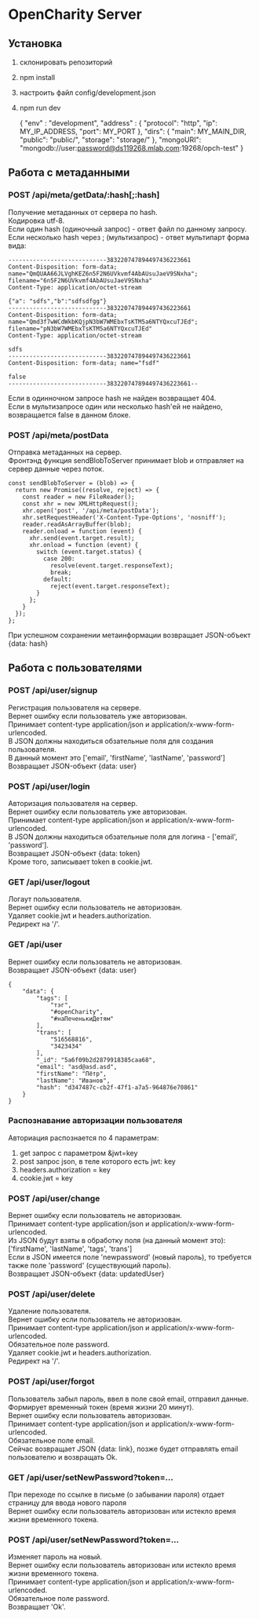 # OpenCharity Server

## Установка
1. склонировать репозиторий
2. npm install
3. настроить файл config/development.json
4. npm run dev

    {
          "env" : "development",
          "address" : {
                "protocol": "http",
                "ip": MY_IP_ADDRESS,
                "port": MY_PORT
          },
          "dirs": {
                "main": MY_MAIN_DIR,
                "public": "public/",
                "storage": "storage/"
          },
          "mongoURI": "mongodb://user:password@ds119268.mlab.com:19268/opch-test"
    }

## Работа с метаданными

### POST /api/meta/getData/:hash[;:hash]
Получение метаданных от сервера по hash.<br/>
Кодировка utf-8.<br/>
Если один hash (одиночный запрос) - ответ файл по данному запросу.<br/>
Если несколько hash через ; (мультизапрос) - ответ мультипарт форма вида:

    ----------------------------383220747894497436223661
    Content-Disposition: form-data; name="QmQUAA66JLVghKEZ6n5F2N6UVkvmf4AbAUsuJaeV9SNxha"; filename="6n5F2N6UVkvmf4AbAUsuJaeV9SNxha"
    Content-Type: application/octet-stream

    {"a": "sdfs","b":"sdfsdfgg"}
    ----------------------------383220747894497436223661
    Content-Disposition: form-data; name="Qmd3f7wWCdWkbKQjpN3bW7WMEbxTsKTM5a6NTYQxcuTJEd"; filename="pN3bW7WMEbxTsKTM5a6NTYQxcuTJEd"
    Content-Type: application/octet-stream

    sdfs
    ----------------------------383220747894497436223661
    Content-Disposition: form-data; name="fsdf"

    false
    ----------------------------383220747894497436223661--

Если в одинночном запросе hash не найден возвращает 404.<br/>
Если в мультизапросе один или несколько hash'ей не найдено, возвращается false в данном блоке.

### POST /api/meta/postData
Отправка метаданных на сервер.<br/>
Фронтэнд функция sendBlobToServer принимает blob и отправляет на сервер данные через поток.

    const sendBlobToServer = (blob) => {
      return new Promise((resolve, reject) => {
        const reader = new FileReader();
        const xhr = new XMLHttpRequest();
        xhr.open('post', '/api/meta/postData');
        xhr.setRequestHeader('X-Content-Type-Options', 'nosniff');
        reader.readAsArrayBuffer(blob);
        reader.onload = function (event) {
          xhr.send(event.target.result);
          xhr.onload = function (event) {
            switch (event.target.status) {
              case 200:
                resolve(event.target.responseText);
                break;
              default:
                reject(event.target.responseText);
            }
          };
        }
      });
    };

При успешном сохранении метаинформации возвращает JSON-объект {data: hash}

## Работа с пользователями

### POST /api/user/signup
Регистрация пользователя на сервере.<br/>
Вернет ошибку если пользователь уже авторизован.<br/>
Принимает content-type application/json и application/x-www-form-urlencoded.<br/>
В JSON должны находиться обзательные поля для создания пользователя.<br/>
В данный момент это ['email', 'firstName', 'lastName', 'password']<br/>
Возвращает JSON-объект {data: user}

### POST /api/user/login
Авторизация пользователя на сервер.<br/>
Вернет ошибку если пользователь уже авторизован.<br/>
Принимает content-type application/json и application/x-www-form-urlencoded.<br/>
В JSON должны находиться обзательные поля для логина - ['email', 'password'].<br/>
Возвращает JSON-объект {data: token}<br/>
Кроме того, записывает token в cookie.jwt.

### GET /api/user/logout
Логаут пользователя.<br/>
Вернет ошибку если пользователь не авторизован.<br/>
Удаляет cookie.jwt и headers.authorization.<br/>
Редирект на '/'.

### GET /api/user
Вернет ошибку если пользователь не авторизован.<br/>
Возвращает JSON-объект {data: user}<br/>

    {
        "data": {
            "tags": [
                "тэг",
                "#openCharity",
                "#наПеченькиДетям"
            ],
            "trans": [
                "516568816",
                "3423434"
            ],
            "_id": "5a6f09b2d2879918385caa68",
            "email": "asd@asd.asd",
            "firstName": "Пётр",
            "lastName": "Иванов",
            "hash": "d347487c-cb2f-47f1-a7a5-964876e70861"
        }
    }

### Распознавание авторизации пользователя
Авториация распознается по 4 параметрам:
1. get запрос с параметром &jwt=key
2. post запрос json, в теле которого есть jwt: key
3. headers.authorization = key
4. cookie.jwt = key

### POST /api/user/change
Вернет ошибку если пользователь не авторизован.<br/>
Принимает content-type application/json и application/x-www-form-urlencoded.<br/>
Из JSON будут взяты в обработку поля (на данный момент это):
['firstName', 'lastName', 'tags', 'trans']<br/>
Если в JSON имеется поле 'newpassword' (новый пароль),
то требуется также поле 'password' (существующий пароль).<br/>
Возвращает JSON-объект {data: updatedUser}

### POST /api/user/delete
Удаление пользователя.<br/>
Вернет ошибку если пользователь не авторизован.<br/>
Принимает content-type application/json и application/x-www-form-urlencoded.<br/>
Обязательное поле password.<br/>
Удаляет cookie.jwt и headers.authorization.<br/>
Редирект на '/'.

### POST /api/user/forgot
Пользователь забыл пароль, ввел в поле свой email, отправил данные.<br/>
Формирует временный токен (время жизни 20 минут).<br/>
Вернет ошибку если пользователь авторизован.<br/>
Принимает content-type application/json и application/x-www-form-urlencoded.<br/>
Обязательное поле email.<br/>
Сейчас возвращает JSON {data: link}, позже будет отправлять email пользователю и возвращать Ok.

### GET /api/user/setNewPassword?token=...
При переходе по ссылке в письме (о забывании пароля) отдает страницу для ввода нового пароля<br/>
Вернет ошибку если пользователь авторизован или истекло время жизни временного токена.<br/>

### POST /api/user/setNewPassword?token=...
Изменяет пароль на новый.<br/>
Вернет ошибку если пользователь авторизован или истекло время жизни временного токена.<br/>
Принимает content-type application/json и application/x-www-form-urlencoded.<br/>
Обязательное поле password.<br/>
Возвращает 'Ok'.